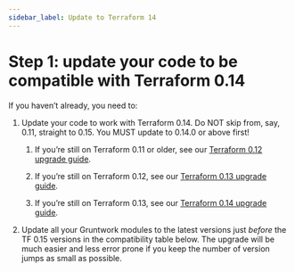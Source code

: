 ```yaml
---
sidebar_label: Update to Terraform 14
---
```


# Step 1: update your code to be compatible with Terraform 0.14

If you haven’t already, you need to:

1.  Update your code to work with Terraform 0.14. Do NOT skip from, say, 0.11, straight to 0.15. You MUST update to
    0.14.0 or above first!

    1.  If you’re still on Terraform 0.11 or older, see our
        [Terraform 0.12 upgrade guide](../../terraform-12/index.md).

    2.  If you’re still on Terraform 0.12, see our
        [Terraform 0.13 upgrade guide](../../terraform-13/index.md).

    3.  If you’re still on Terraform 0.13, see our
        [Terraform 0.14 upgrade guide](../../terraform-14/index.md).

2.  Update all your Gruntwork modules to the latest versions just _before_ the TF 0.15 versions in the compatibility
    table below. The upgrade will be much easier and less error prone if you keep the number of version jumps as small
    as possible.


<!-- ##DOCS-SOURCER-START
{"sourcePlugin":"local-copier","hash":"23d3ea3ca81c703609b2f3704f330b34"}
##DOCS-SOURCER-END -->
